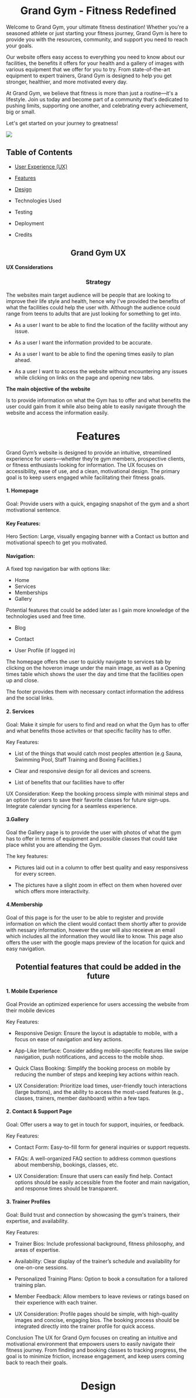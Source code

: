 <h1 align="center">
Grand Gym - Fitness Redefined
</h1>

Welcome to Grand Gym, your ultimate fitness destination! Whether you're a seasoned athlete or just starting your fitness journey, Grand Gym is here to provide you with the resources, community, and support you need to reach your goals.

Our website offers easy access to everything you need to know about our facilities, the benefits it offers for your health and a gallery of images with various equipment that we offer for you to try. From state-of-the-art equipment to expert trainers, Grand Gym is designed to help you get stronger, healthier, and more motivated every day.

At Grand Gym, we believe that fitness is more than just a routine—it's a lifestyle. Join us today and become part of a community that's dedicated to pushing limits, supporting one another, and celebrating every achievement, big or small.

Let's get started on your journey to greatness!

<img src="documents/webpage.png">

<h2>Table of Contents</h2>

- [User Experience (UX)](#Grand-Gym-UX)

- [Features](#Features)

- [Design](#Design)

- Technologies Used

- Testing

- Deployment

- Credits



<H2 align="center">Grand Gym UX</H2>

**UX Considerations**

<h3 align="center"> Strategy</h3>

The websites main target audience will be people that are looking to improve their life style and health, hence why I've provided the benefits of what the facilities could help the user with. Although the audience could range from teens to adults that are just looking for something to get into.

- As a user I want to be able to find the location of the facility without any issue.

- As a user I want the information provided to be accurate.

- As a user I want to be able to find the opening times easily to plan ahead.

- As a user I want to access the website without encountering any issues while clicking on links on the page and opening new tabs.

**The main objective of the website**

Is to provide information on what the Gym has to offer and what benefits the user could gain from it while also being able to easily navigate through the website and access the information easily.


<H1 align=center>Features</H1>

Grand Gym’s website is designed to provide an intuitive, streamlined experience for users—whether they’re gym members, prospective clients, or fitness enthusiasts looking for information. The UX focuses on accessibility, ease of use, and a clean, motivational design. The primary goal is to keep users engaged while facilitating their fitness goals.

**<h4>1. Homepage</h4>**

Goal: Provide users with a quick, engaging snapshot of the gym and a short motivational sentence.

<h4>Key Features:</h4>

Hero Section: Large, visually engaging banner with a Contact us button and motivational speech to get you motivated.

<h4>Navigation:</h4> A fixed top navigation bar with options like:

- Home
- Services
- Memberships
- Gallery

Potential features that could be added later as I gain more knowledge of the technologies used and free time.

- Blog

- Contact

- User Profile (if logged in)

The homepage offers the user to quickly navigate to services tab by clicking on the hoveron image under the main image, as well as a Opening times table which shows the user the day and time that the facilities open up and close.

The footer provides them with necessary contact information the address and the social links.

**<h4>2. Services</h4>**
Goal: Make it simple for users to find and read on what the Gym has to offer and what benefits those activites or that specific facility has to offer.

Key Features:

- List of the things that would catch most peoples attention (e.g Sauna, Swimming Pool, Staff Training and Boxing Facilities.)

- Clear and responsive design for all devices and screens.

- List of benefits that our facilities have to offer
  
UX Consideration: Keep the booking process simple with minimal steps and an option for users to save their favorite classes for future sign-ups. Integrate calendar syncing for a seamless experience.

**<h4>3.Gallery</h4>**

Goal the Gallery page is to provide the user with photos of what the gym has to offer in terms of equipment and possible classes that could take place whilst you are attending the Gym.

The key features:

- Pictures laid out in a column to offer best quality and easy responsivess for every screen.

- The pictures have a slight zoom in effect on them when hovered over which offers more interactivity.


**<h4>4.Membership</h4>**

Goal of this page is for the user to be able to register and provide information on which the client would contact them shortly after to provide with nessary information, however the user will also receieve an email which includes all the information they would like to know. This page also offers the user with the google maps preview of the location for quick and easy navigation.


<h2 align="center">Potential features that could be added in the future</h2>

<h4>1. Mobile Experience</h4>
Goal Provide an optimized experience for users accessing the website from their mobile devices

Key Features:

- Responsive Design: Ensure the layout is adaptable to mobile, with a focus on ease of navigation and key actions.

- App-Like Interface: Consider adding mobile-specific features like swipe navigation, push notifications, and access to the mobile shop.

- Quick Class Booking: Simplify the booking process on mobile by reducing the number of steps and keeping key actions within reach.

- UX Consideration: Prioritize load times, user-friendly touch interactions (large buttons), and the ability to access the most-used features (e.g., classes, trainers, member dashboard) within a few taps.


<h4>2. Contact & Support Page</h4>
Goal: Offer users a way to get in touch for support, inquiries, or feedback.

Key Features:

- Contact Form: Easy-to-fill form for general inquiries or support requests.
  
- FAQs: A well-organized FAQ section to address common questions about membership, bookings, classes, etc.
 
- UX Consideration: Ensure that users can easily find help. Contact options should be easily accessible from the footer and main navigation, and response times should be transparent.

<h4>3. Trainer Profiles</h4>
Goal: Build trust and connection by showcasing the gym's trainers, their expertise, and availability.

Key Features:

- Trainer Bios: Include professional background, fitness philosophy, and areas of expertise.

- Availability: Clear display of the trainer’s schedule and availability for one-on-one sessions.

- Personalized Training Plans: Option to book a consultation for a tailored training plan.

- Member Feedback: Allow members to leave reviews or ratings based on their experience with each trainer.

- UX Consideration: Profile pages should be simple, with high-quality images and concise, engaging bios. The booking process should be integrated directly into the trainer profile for quick access.

Conclusion
The UX for Grand Gym focuses on creating an intuitive and motivational environment that empowers users to easily navigate their fitness journey. From finding and booking classes to tracking progress, the goal is to minimize friction, increase engagement, and keep users coming back to reach their goals.

<h1 align=center>Design</h1>


